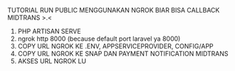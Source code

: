TUTORIAL RUN PUBLIC MENGGUNAKAN NGROK
BIAR BISA CALLBACK MIDTRANS >.<
1. PHP ARTISAN SERVE
2. ngrok http 8000 (because default port laravel ya 8000)
3. COPY URL NGROK KE .ENV, APPSERVICEPROVIDER, CONFIG/APP
4. COPY URL NGROK KE SNAP DAN PAYMENT NOTIFICATION MIDTRANS
5. AKSES URL NGROK LU
